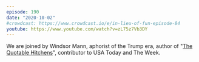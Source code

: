 ```yaml
---
episode: 190
date: "2020-10-02"
#crowdcast: https://www.crowdcast.io/e/in-lieu-of-fun-episode-84
youtube: https://www.youtube.com/watch?v=zL75z7Vb3DY
---
```

We are joined by Windsor Mann, aphorist of the Trump era, author of "[The
Quotable Hitchens][book]", contributor to USA Today and The Week.

[book]: https://www.dacapopress.com/titles/windsor-mann/the-quotable-hitchens/9780306819582/
